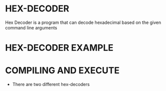 # HEX-DECODER
Hex Decoder is a program that can decode hexadecimal based on the given
command line arguments
# HEX-DECODER EXAMPLE
# COMPILING AND EXECUTE
* There are two different hex-decoders
